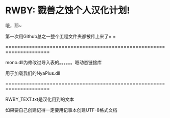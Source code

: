 # RWBY: 戮兽之蚀个人汉化计划!

哦，耶~

第一次用Github总之一整个工程文件夹都被传上来了= =

=====================================================================

mono.dll为修改过导入表的。。。。。。嗯动态链接库

用于加载我们的NyaPlus.dll

=====================================================================

RWBY_TEXT.txt是汉化用到的文本

如果要自己创建记得一定要用记事本创建UTF-8格式文档
